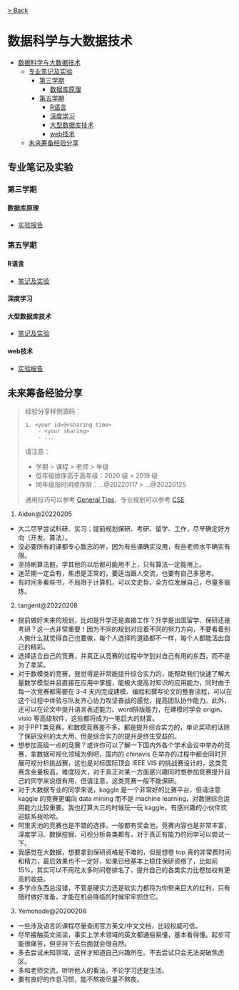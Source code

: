 [> Back](../README.md)

# 数据科学与大数据技术

- [数据科学与大数据技术](#数据科学与大数据技术)
  - [专业笔记及实验](#专业笔记及实验)
    - [第三学期](#第三学期)
      - [数据库原理](#数据库原理)
    - [第五学期](#第五学期)
      - [R语言](#r语言)
      - [深度学习](#深度学习)
      - [大型数据库技术](#大型数据库技术)
      - [web技术](#web技术)
  - [未来筹备经验分享](#未来筹备经验分享)



## 专业笔记及实验

### 第三学期

#### 数据库原理
- [实验报告](Database/)

### 第五学期

#### R语言
- [笔记及实验](R-language/README.md)


#### 深度学习

#### 大型数据库技术
- [笔记及实验](Oracle/README.md)

#### web技术

- [实验报告](Web-technology/web-lab-report.md)


## 未来筹备经验分享

> 经验分享样例源码：
>
> ```
> 1. <your id>@<sharing time>
>     - <your sharing>
>     - ...
> ```
>
> 请注意：
>
> - 学期 > 课程 > 老师 > 年级
> - 低年级排序高于高年级：2020 级 > 2019 级
> - 同年级按时间顺序排：...@20220117 > ...@20220125
>
> 通用技巧可以参考 [General Tips](/global/GENERALTIPS.md)，专业规划可以参考 [CSE](../README.md#3-专业规划经验分享)

1. Aiden@20220205
- 大二尽早尝试科研、实习；提前规划保研、考研、留学、工作，尽早确定好方向（开发、算法）。
- 没必要所有的课都专心致志的听，因为有些课确实没用，有些老师水平确实有限。
- 坚持刷算法题，学其他的以后都可能用不上，只有算法一定能用上。
- 迷茫期一定会有，焦虑是正常的，要适当跟人交流，也要有自己多思考。
- 有时间多看些书，不局限于计算机，可以文史哲，全方位发展自己，尽量多锻炼。

2. tangent@20220208
- 提前做好未来的规划，比如是升学还是直接工作？升学是出国留学、保研还是考研？这一点非常重要！因为不同的规划对应着不同的努力方向，不要看着别人做什么就觉得自己也要做，每个人选择的道路都不一样，每个人都能活出自己的精彩。
- 选择适合自己的竞赛，并真正从竞赛的过程中学到对自己有用的东西，而不是为了拿奖。
- 对于数模类的竞赛，我觉得是非常能提升综合实力的，能帮助我们快速了解大量数学模型并且直接在应用中掌握，能极大提高对知识的应用能力，同时由于每一次竞赛都需要在 3-4 天内完成建模、编程和撰写论文的整套流程，可以在这个过程中体验与队友齐心协力攻坚奋战的感觉，提高团队协作能力。此外，还可以在论文中提升语言表述能力、word排版能力，在建模时学会 origin、visio 等高级软件，这些都将成为一笔巨大的财富。
- 对于PPT类竞赛，和数模竞赛差不多，都是提升综合实力的，单论奖项的话除了保研没别的太大用，但是综合实力的提升是终生受益的。
- 想参加高级一点的竞赛？或许你可以了解一下国内外各个学术会议中举办的竞赛，拿数据可视化领域为例吧，国内的 chinavis 在举办的过程中都会同时开展可视分析挑战赛，这也是对标国际顶会 IEEE VIS 的挑战赛设计的，这类竞赛含金量极高，难度较大，对于真正对某一方面感兴趣同时想参加竞赛提升自己的同学来说很有用，但请注意，这类竞赛一般不能保研。
- 对于大数据专业的同学来说，kaggle 是一个非常好的比赛平台，但请注意 kaggle 的竞赛更偏向 data mining 而不是 machine learning，对数据综合运用能力比较重要。我也打算大三的时候玩一玩 kaggle，有感兴趣的小伙伴欢迎联系我哈哈。
- 阿里天池的竞赛也是不错的选择，一般都有奖金池，竞赛内容也是非常丰富，深度学习、数据挖掘、可视分析各类都有，对于真正有能力的同学可以尝试一下。
- 我感觉在大数据，想要拿到保研资格是不难的，但是想卷 top 真的非常费时间和精力，最后效果也不一定好，如果已经基本上稳住保研资格了，比如前15%，其实可以不用花太多时间卷排名了，提升自己的各类实力比卷加权有更高的收益。
- 多学点东西总没错，不管是硬实力还是软实力都将为你带来巨大的红利，只有随时做好准备，才能在机会降临的时候牢牢抓住它。


3. Yemonade@20200208

- 一些涉及语言的课程尽量查阅官方英文/中文文档，比较权威可信。
- 尽早接触英文阅读，事实上学术领域的英文都通俗易懂，基本看得懂。起步可能很痛苦，但坚持下去后面就会很自然。
- 多去尝试未知领域，这样才知道自己兴趣所在。不去尝试只会无法突破焦虑区。
- 多和老师交流，听听他人的看法，不论学习还是生活。
- 要有良好的作息习惯，能不熬夜尽量不熬夜。
